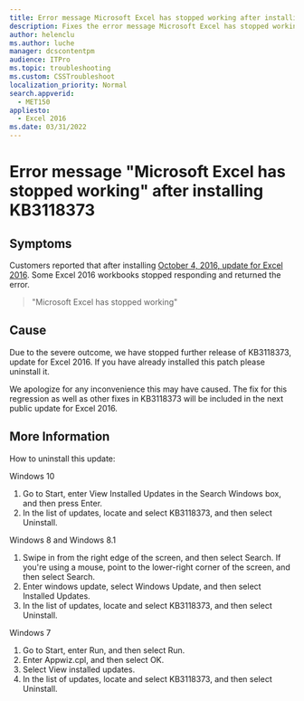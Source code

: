```yaml
---
title: Error message Microsoft Excel has stopped working after installing KB3118373
description: Fixes the error message Microsoft Excel has stopped working, which occurs after installing KB3118373.
author: helenclu
ms.author: luche
manager: dcscontentpm
audience: ITPro
ms.topic: troubleshooting
ms.custom: CSSTroubleshoot
localization_priority: Normal
search.appverid: 
  - MET150
appliesto: 
  - Excel 2016
ms.date: 03/31/2022
---
```


# Error message "Microsoft Excel has stopped working" after installing KB3118373

## Symptoms

Customers reported that after installing [October 4, 2016, update for Excel 2016](https://support.microsoft.com/help/3118373). Some Excel 2016 workbooks stopped responding and returned the error.

> "Microsoft Excel has stopped working"

## Cause

Due to the severe outcome, we have stopped further release of KB3118373, update for Excel 2016. If you have already installed this patch please uninstall it. 

We apologize for any inconvenience this may have caused. The fix for this regression as well as other fixes in KB3118373 will be included in the next public update for Excel 2016.

## More Information

How to uninstall this update: 

Windows 10 

1. Go to Start, enter View Installed Updates in the Search Windows box, and then press Enter.   
2. In the list of updates, locate and select KB3118373, and then select Uninstall.  

Windows 8 and Windows 8.1 

1. Swipe in from the right edge of the screen, and then select Search. If you're using a mouse, point to the lower-right corner of the screen, and then select Search.   
2. Enter windows update, select Windows Update, and then select Installed Updates.   
3. In the list of updates, locate and select KB3118373, and then select Uninstall. 

Windows 7 

1. Go to Start, enter Run, and then select Run.   
2. Enter Appwiz.cpl, and then select OK.   
3. Select View installed updates.   
4. In the list of updates, locate and select KB3118373, and then select Uninstall.   
